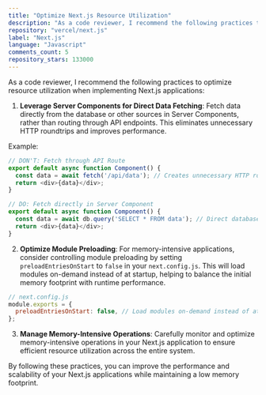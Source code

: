 ```yaml
---
title: "Optimize Next.js Resource Utilization"
description: "As a code reviewer, I recommend the following practices to optimize resource utilization when implementing Next.js applications."
repository: "vercel/next.js"
label: "Next.js"
language: "Javascript"
comments_count: 5
repository_stars: 133000
---
```


As a code reviewer, I recommend the following practices to optimize resource utilization when implementing Next.js applications:

1. **Leverage Server Components for Direct Data Fetching**: Fetch data directly from the database or other sources in Server Components, rather than routing through API endpoints. This eliminates unnecessary HTTP roundtrips and improves performance.

Example:
```javascript
// DON'T: Fetch through API Route
export default async function Component() {
  const data = await fetch('/api/data'); // Creates unnecessary HTTP roundtrip
  return <div>{data}</div>;
}

// DO: Fetch directly in Server Component
export default async function Component() {
  const data = await db.query('SELECT * FROM data'); // Direct database access
  return <div>{data}</div>;
}
```

2. **Optimize Module Preloading**: For memory-intensive applications, consider controlling module preloading by setting `preloadEntriesOnStart` to `false` in your `next.config.js`. This will load modules on-demand instead of at startup, helping to balance the initial memory footprint with runtime performance.

```javascript
// next.config.js
module.exports = {
  preloadEntriesOnStart: false, // Load modules on-demand instead of at startup
};
```

3. **Manage Memory-Intensive Operations**: Carefully monitor and optimize memory-intensive operations in your Next.js application to ensure efficient resource utilization across the entire system.

By following these practices, you can improve the performance and scalability of your Next.js applications while maintaining a low memory footprint.